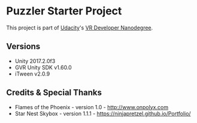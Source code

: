 # Puzzler Starter Project

This project is part of [Udacity](https://www.udacity.com "Udacity - Be in demand")'s [VR Developer Nanodegree](https://www.udacity.com/course/vr-developer-nanodegree--nd017).

## Versions
- Unity 2017.2.0f3
- GVR Unity SDK v1.60.0
- iTween v2.0.9

## Credits & Special Thanks
- Flames of the Phoenix - version 1.0 - http://www.onpolyx.com
- Star Nest Skybox - version 1.1.1 - https://ninjapretzel.github.io/Portfolio/
